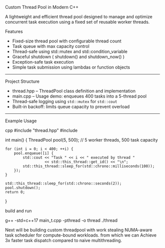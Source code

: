 Custom Thread Pool in Modern C++

A lightweight and efficient thread pool designed to manage and optimize concurrent task execution using a fixed set of reusable worker threads.

Features

- Fixed-size thread pool with configurable thread count
-  Task queue with max capacity control
-  Thread-safe using  std::mutex  and  std::condition_variable 
-  Graceful shutdown ( shutdown() and  shutdown_now() )
-  Exception-safe task execution
-  Simple task submission using lambdas or function objects

---

Project Structure

-  thread.hpp  – ThreadPool class definition and implementation
-  main.cpp  – Usage demo: enqueues 400 tasks into a 5-thread pool
- Thread-safe logging using `std::mutex` for `std::cout`
- Built-in backoff: limits queue capacity to prevent overload

---

Example Usage

cpp
#include "thread.hpp"
#include <iostream>

int main() {
    ThreadPool pool(5, 500); // 5 worker threads, 500 task capacity

    for (int i = 0; i < 400; ++i) {
        pool.enqueue([i] {
            std::cout << "Task " << i << " executed by thread "
                      << std::this_thread::get_id() << "\n";
            std::this_thread::sleep_for(std::chrono::milliseconds(100));
        });
    }

    std::this_thread::sleep_for(std::chrono::seconds(2));
    pool.shutdown();
    return 0;
}

build and run

g++ -std=c++17 main_t.cpp -pthread -o thread
./thread



Next will be building custom threadpool with work stealing
NUMA-aware task scheduler for compute-bound workloads.
from which we can
Achieve 3x faster task dispatch compared to naive multithreading.
